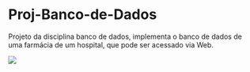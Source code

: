 # Proj-Banco-de-Dados
Projeto da disciplina banco de dados, implementa o banco de dados de uma farmácia de um hospital, que pode ser acessado via Web.

<img src="/Proj-Banco-de-Dados/diagrama.png">
